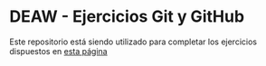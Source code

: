 # DEAW - Ejercicios Git y GitHub
Este repositorio está siendo utilizado para completar los ejercicios dispuestos en [esta página](https://raul-profesor.github.io/DEAW/P5.1/)